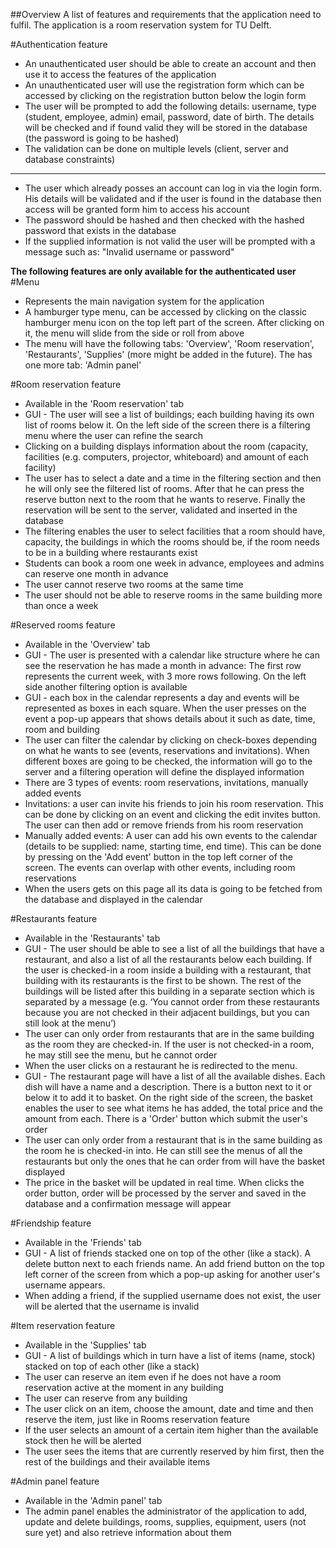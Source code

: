 ##Overview
A list of features and requirements that the application need to fulfil. The application is a room reservation system for TU Delft. 

#Authentication feature
- An unauthenticated user should be able to create an account and then use it to access the features of the application
- An unauthenticated user will use the registration form which can be accessed by clicking on the registration button below the login form
- The user will be prompted to add the following details: username, type (student, employee, admin) email, password, date of birth. The details will be checked and if found valid they will be stored in the database (the password is going to be hashed)
- The validation can be done on multiple levels (client, server and database constraints)
---
- The user which already posses an account can log in via the login form. His details will be validated and if the user is found in the database then access will be granted form him to access his account
- The password should be hashed and then checked with the hashed password that exists in the database
- If the supplied information is not valid the user will be prompted with a message such as: "Invalid username or password"

**The following features are only available for the authenticated user**
#Menu
- Represents the main navigation system for the application
- A hamburger type menu, can be accessed by clicking on the classic hamburger menu icon on the top left part of the screen. After clicking on it, the menu will slide from the side or roll from above
- The menu will have the following tabs: 'Overview', 'Room reservation', 'Restaurants', 'Supplies' (more might be added in the future). The has one more tab: 'Admin panel'

#Room reservation feature
- Available in the 'Room reservation' tab
- GUI - The user will see a list of buildings; each building having its own list of rooms below it. On the left side of the screen there is a filtering menu where the user can refine the search
- Clicking on a building displays information about the room (capacity, facilities (e.g. computers, projector, whiteboard) and amount of each facility)
- The user has to select a date and a time in the filtering section and then he will only see the filtered list of rooms. After that he can press the reserve button next to the room that he wants to reserve. Finally the reservation will be sent to the server, validated and inserted in the database
- The filtering enables the user to select facilities that a room should have, capacity, the buildings in which the rooms should be, if the room needs to be in a building where restaurants exist
- Students can book a room one week in advance, employees and admins can reserve one month in advance
- The user cannot reserve two rooms at the same time
- The user should not be able to reserve rooms in the same building more than once a week

#Reserved rooms feature
- Available in the 'Overview' tab
- GUI - The user is presented with a calendar like structure where he can see the reservation he has made a month in advance: The first row represents the current week, with 3 more rows following. On the left side another filtering option is available
- GUI - each box in the calendar represents a day and events will be represented as boxes in each square. When the user presses on the event a pop-up appears that shows details about it such as date, time, room and building
- The user can filter the calendar by clicking on check-boxes depending on what he wants to see (events, reservations and invitations). When different boxes are going to be checked, the information will go to the server and a filtering operation will define the displayed information
- There are 3 types of events: room reservations, invitations, manually added events
- Invitations: a user can invite his friends to join his room reservation. This can be done by clicking on an event and clicking the edit invites button. The user can then add or remove friends from his room reservation
- Manually added events: A user can add his own events to the calendar (details to be supplied: name, starting time, end time). This can be done by pressing on the 'Add event' button in the top left corner of the screen. The events can overlap with other events, including room reservations
- When the users gets on this page all its data is going to be fetched from the database and displayed in the calendar

#Restaurants feature
- Available in the 'Restaurants' tab
- GUI - The user should be able to see a list of all the buildings that have a restaurant, and also a list of all the restaurants below each building. If the user is checked-in a room inside a building with a restaurant, that building with its restaurants is the first to be shown. The rest of the buildings will be listed after this building in a separate section which is separated by a message (e.g. ‘You cannot order from these restaurants because you are not checked in their adjacent buildings, but you can still look at the menu’) 
- The user can only order from restaurants that are in the same building as the room they are checked-in. If the user is not checked-in a room, he may still see the menu, but he cannot order
- When the user clicks on a restaurant he is redirected to the menu. 
- GUI - The restaurant page will have a list of all the available dishes. Each dish will have a name and a description. There is a button next to it or below it to add it to basket. On the right side of the screen, the basket enables the user to see what items he has added, the total price and the amount from each. There is a 'Order' button which submit the user's order
- The user can only order from a restaurant that is in the same building as the room he is checked-in into. He can still see the menus of all the restaurants but only the ones that he can order from will have the basket displayed
- The price in the basket will be updated in real time. When clicks the order button, order will be processed by the server and saved in the database and a confirmation message will appear

#Friendship feature
- Available in the 'Friends' tab
- GUI - A list of friends stacked one on top of the other (like a stack). A delete button next to each friends name. An add friend button on the top left corner of the screen from which a pop-up asking for another user's username appears.
- When adding a friend, if the supplied username does not exist, the user will be alerted that the username is invalid

#Item reservation feature
- Available in the 'Supplies' tab
- GUI - A list of buildings which in turn have a list of items (name, stock) stacked on top of each other (like a stack)
- The user can reserve an item even if he does not have a room reservation active at the moment in any building
- The user can reserve from any building 
- The user click on an item, choose the amount, date and time and then reserve the item, just like in Rooms reservation feature
- If the user selects an amount of a certain item higher than the available stock then he will be alerted
- The user sees the items that are currently reserved by him first, then the rest of the buildings and their available items

#Admin panel feature
- Available in the 'Admin panel' tab
- The admin panel enables the administrator of the application to add, update and delete buildings, rooms, supplies, equipment, users (not sure yet) and also retrieve information about them
